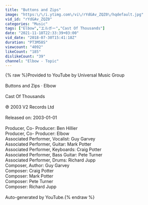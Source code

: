 ```yaml
---
title: "Buttons and Zips"
image: "https:\/\/i.ytimg.com\/vi\/rYdGAv_ZQZ0\/hqdefault.jpg"
vid_id: "rYdGAv_ZQZ0"
categories: "Music"
tags: ["Elbow","エルボー","Cast Of Thousands"]
date: "2021-11-18T22:33:39+03:00"
vid_date: "2018-07-30T15:41:18Z"
duration: "PT3M58S"
viewcount: "4092"
likeCount: "185"
dislikeCount: "39"
channel: "Elbow - Topic"
---
```

{% raw %}Provided to YouTube by Universal Music Group<br /><br />Buttons and Zips · Elbow<br /><br />Cast Of Thousands<br /><br />℗ 2003 V2 Records Ltd<br /><br />Released on: 2003-01-01<br /><br />Producer, Co- Producer: Ben Hillier<br />Producer, Co- Producer: Elbow<br />Associated  Performer, Vocalist: Guy Garvey<br />Associated  Performer, Guitar: Mark Potter<br />Associated  Performer, Keyboards: Craig Potter<br />Associated  Performer, Bass  Guitar: Pete Turner<br />Associated  Performer, Drums: Richard Jupp<br />Composer, Author: Guy Garvey<br />Composer: Craig Potter<br />Composer: Mark Potter<br />Composer: Pete Turner<br />Composer: Richard Jupp<br /><br />Auto-generated by YouTube.{% endraw %}
